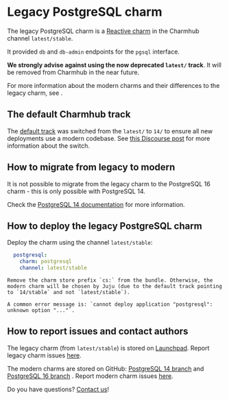 # Legacy PostgreSQL charm

The legacy PostgreSQL charm is a [Reactive charm](https://documentation.ubuntu.com/juju/3.6/reference/charm/#reactive-charm) in the Charmhub channel `latest/stable`. 

It provided `db` and `db-admin` endpoints for the `pgsql` interface.

**We strongly advise against using the now deprecated `latest/` track**. It will be removed from Charmhub in the near future.

For more information about the modern charms and their differences to the legacy charm, see [](/explanation/charm-versions/modern-charm).

## The default Charmhub track

The [default track](https://docs.openstack.org/charm-guide/yoga/project/charm-delivery.html) was switched from the `latest/` to `14/` to ensure all new deployments use a modern codebase. See [this Discourse post]((https://discourse.charmhub.io/t/request-switch-default-track-from-latest-to-14-for-postgresql-k8s-charms/10314)) for more information about the switch.

## How to migrate from legacy to modern

It is not possible to migrate from the legacy charm to the PostgreSQL 16 charm - this is only possible with PostgreSQL 14.

Check the [PostgreSQL 14 documentation](https://canonical-charmed-postgresql.readthedocs-hosted.com/14/explanation/legacy-charm/#how-to-migrate-from-legacy-to-modern-charm) for more information.

## How to deploy the legacy PostgreSQL charm

Deploy the charm using the channel `latest/stable`:

```yaml
  postgresql:
    charm: postgresql
    channel: latest/stable
```

```{caution}
Remove the charm store prefix `cs:` from the bundle. Otherwise, the modern charm will be chosen by Juju (due to the default track pointing to `14/stable` and not `latest/stable`).

A common error message is: `cannot deploy application "postgresql": unknown option "..."`.
```

## How to report issues and contact authors

The legacy charm (from `latest/stable`) is stored on [Launchpad](https://git.launchpad.net/postgresql-charm/). Report legacy charm issues [here](https://bugs.launchpad.net/postgresql-charm).

The modern charms are stored on GitHub: [PostgreSQL 14 branch](https://github.com/canonical/postgresql-operator/tree/main) and [PostgreSQL 16 branch](https://github.com/canonical/postgresql-operator/tree/16/edge) . Report modern charm issues [here](https://github.com/canonical/postgresql-operator/issues/new/choose).

Do you have questions? [Contact us](/reference/contacts)!

